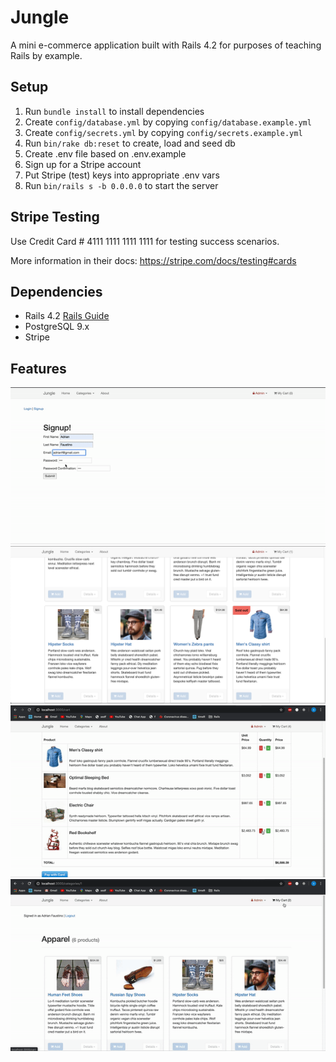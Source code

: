 # Jungle

A mini e-commerce application built with Rails 4.2 for purposes of teaching Rails by example.


## Setup

1. Run `bundle install` to install dependencies
2. Create `config/database.yml` by copying `config/database.example.yml`
3. Create `config/secrets.yml` by copying `config/secrets.example.yml`
4. Run `bin/rake db:reset` to create, load and seed db
5. Create .env file based on .env.example
6. Sign up for a Stripe account
7. Put Stripe (test) keys into appropriate .env vars
8. Run `bin/rails s -b 0.0.0.0` to start the server

## Stripe Testing

Use Credit Card # 4111 1111 1111 1111 for testing success scenarios.

More information in their docs: <https://stripe.com/docs/testing#cards>

## Dependencies

* Rails 4.2 [Rails Guide](http://guides.rubyonrails.org/v4.2/)
* PostgreSQL 9.x
* Stripe

## Features
!["User Authentication"](https://github.com/adrian-faustino/jungle/blob/master/docs/user_auth.gif?raw=true)
!["Users are warned of sold out products."](https://github.com/adrian-faustino/jungle/blob/master/docs/sold_out.png?raw=true)
!["Cart System"](https://github.com/adrian-faustino/jungle/blob/master/docs/empty_cart.gif?raw=true)
!["Using Stripe for transactions."](https://github.com/adrian-faustino/jungle/blob/master/docs/making_order.gif?raw=true)